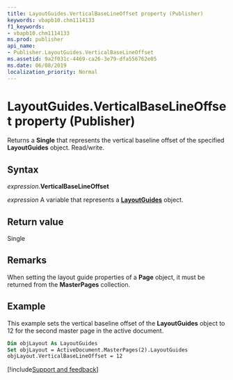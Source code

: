 ```yaml
---
title: LayoutGuides.VerticalBaseLineOffset property (Publisher)
keywords: vbapb10.chm1114133
f1_keywords:
- vbapb10.chm1114133
ms.prod: publisher
api_name:
- Publisher.LayoutGuides.VerticalBaseLineOffset
ms.assetid: 9a2f031c-4469-ca26-3e79-dfa556762e05
ms.date: 06/08/2019
localization_priority: Normal
---
```



# LayoutGuides.VerticalBaseLineOffset property (Publisher)

Returns a **Single** that represents the vertical baseline offset of the specified **LayoutGuides** object. Read/write.


## Syntax

_expression_.**VerticalBaseLineOffset**

_expression_ A variable that represents a **[LayoutGuides](Publisher.LayoutGuides.md)** object.


## Return value

Single


## Remarks

When setting the layout guide properties of a **Page** object, it must be returned from the **MasterPages** collection.


## Example

This example sets the vertical baseline offset of the **LayoutGuides** object to 12 for the second master page in the active document.

```vb
Dim objLayout As LayoutGuides 
Set objLayout = ActiveDocument.MasterPages(2).LayoutGuides 
objLayout.VerticalBaseLineOffset = 12 

```

[!include[Support and feedback](~/includes/feedback-boilerplate.md)]